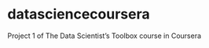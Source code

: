 datasciencecoursera
===================

Project 1 of The Data Scientist’s Toolbox  course in Coursera
